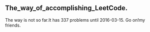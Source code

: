 ## The_way_of_accomplishing_LeetCode.
The way is not so far.It has 337 problems until 2016-03-15.
Go on!my friends.
